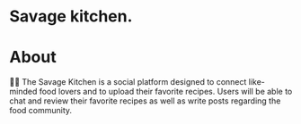 # Savage kitchen.

# About
🧑‍🍳
The Savage Kitchen is a social platform designed to connect like-minded food lovers and to upload their favorite recipes. Users will be able to chat and review their favorite recipes as well as write posts regarding the food community.
